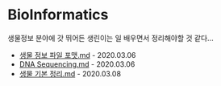 # BioInformatics

  생물정보 분야에 갓 뛰어든 생린이는 일 배우면서 정리해야할 것 같다...

* [생물 정보 파일 포맷.md](https://github.com/Ranicorn/BioInformatics/blob/master/%EC%83%9D%EB%AC%BC%20%EC%A0%95%EB%B3%B4%20%ED%8C%8C%EC%9D%BC%20%ED%8F%AC%EB%A7%B7.md) - 2020.03.06
* [DNA Sequencing.md](https://github.com/Ranicorn/BioInformatics/blob/master/DNA%20Sequencing.md) - 2020.03.06
* [생물 기본 정리.md](https://github.com/Ranicorn/BioInformatics/blob/master/생물%20기본%20정리.md) - 2020.03.08
